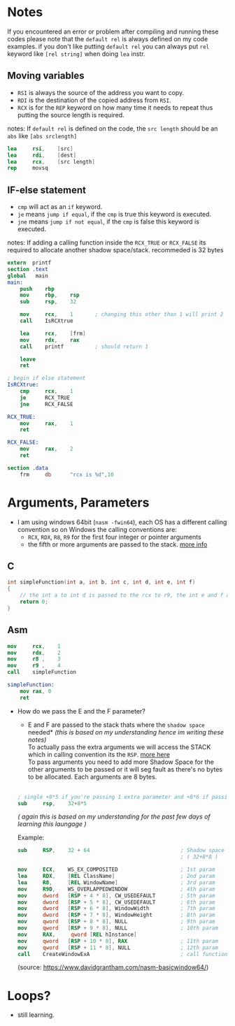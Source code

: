 # Notes

If you encountered an error or problem after compiling and running these codes please note that
the `default rel` is always defined on my code examples. if you don't like putting `default rel` you can
always put `rel` keyword like `[rel string]` when doing `lea` instr.

## Moving variables

- `RSI` is always the source of the address you want to copy.
- `RDI` is the destination of the copied address from `RSI`.
- `RCX` is for the `REP` keyword on how many time it needs to repeat thus putting the source length is required.

notes:
If `default rel` is defined on the code, the `src length` should be an `abs` like `[abs srclength]`

```nasm
lea     rsi,    [src]
lea     rdi,    [dest]
lea     rcx,    [src length]
rep     movsq
```

## IF-else statement

- `cmp` will act as an `if` keyword.
- `je` means `jump if equal`, if the `cmp` is true this keyword is executed.
- `jne` means `jump if not equal`, if the `cmp` is false this keyword is executed.

notes:
If adding a calling function inside the `RCX_TRUE` or `RCX_FALSE` its required to
allocate another shadow space/stack. recommeded is 32 bytes

```nasm
extern  printf
section .text
global   main
main:
    push    rbp
    mov     rbp,    rsp
    sub     rsp,    32

    mov     rcx,    1       ; changing this other than 1 will print 2
    call    IsRCXtrue

    lea     rcx,    [frm]
    mov     rdx,    rax
    call    printf          ; should return 1

    leave
    ret

; begin if else statement
IsRCXtrue:
    cmp     rcx,    1
    je      RCX_TRUE
    jne     RCX_FALSE

RCX_TRUE:
    mov     rax,    1
    ret

RCX_FALSE:
    mov     rax,    2
    ret

section .data
    frm     db      "rcx is %d",10
```

# Arguments, Parameters
- I am using windows 64bit (`nasm -fwin64`), each OS has a different calling convention so on Windows the calling conventions are:
    - `RCX`, `RDX`, `R8`, `R9` for the first four integer or pointer arguments
    - the fifth or more arguments are passed to the stack. [more info](https://learn.microsoft.com/en-us/cpp/build/x64-calling-convention?view=msvc-170)

## C
``` C
int simpleFunction(int a, int b, int c, int d, int e, int f)
{
    // the int a to int d is passed to the rcx to r9, the int e and f are passed to the stack
    return 0;
}
```
## Asm
```nasm
mov     rcx,    1
mov     rdx,    2
mov     r8 ,    3
mov     r9 ,    4
call    simpleFunction

simpleFunction:
    mov rax, 0
    ret
```

- How do we pass the E and the F parameter?
    - E and F are passed to the stack thats where the `shadow space` needed* _(this is based on my understanding hence im writing these notes)_<br>
    To actually pass the extra arguments we will access the STACK which in calling convention its the `RSP`. [more here](https://learn.microsoft.com/en-us/cpp/build/x64-software-conventions?view=msvc-170#register-volatility-and-preservation)<br>
    To pass arguments you need to add more Shadow Space for the other arguments to be passed or it will seg fault as there's no bytes to be allocated. Each arguments are 8 bytes.<br><br>
    ```nasm
    ; single +8*5 if you're passing 1 extra parameter and +8*6 if passing 2 extra parameter
    sub     rsp,    32+8*5
    ```
    _( again this is based on my understanding for the past few days of learning this laungage )_

    Example:
    ```nasm
    sub     RSP,    32 + 64                             ; Shadow space + 8 parameters
                                                        ; ( 32+8*8 )

    mov     ECX,    WS_EX_COMPOSITED                    ; 1st param
    lea     RDX,    [REL ClassName]                     ; 2nd param
    lea     R8,     [REL WindowName]                    ; 3rd param
    mov     R9D,    WS_OVERLAPPEDWINDOW                 ; 4th param
    mov     dword   [RSP + 4 * 8], CW_USEDEFAULT        ; 5th param
    mov     dword   [RSP + 5 * 8], CW_USEDEFAULT        ; 6th param
    mov     dword   [RSP + 6 * 8], WindowWidth          ; 7th param
    mov     dword   [RSP + 7 * 8], WindowHeight         ; 8th param
    mov     qword   [RSP + 8 * 8], NULL                 ; 9th param
    mov     qword   [RSP + 9 * 8], NULL                 ; 10th param
    mov     RAX,     qword [REL hInstance]              
    mov     qword   [RSP + 10 * 8], RAX                 ; 11th param
    mov     qword   [RSP + 11 * 8], NULL                ; 12th param
    call    CreateWindowExA                             ; call function
    ```
    (source: https://www.davidgrantham.com/nasm-basicwindow64/)

# Loops?
- still learning.